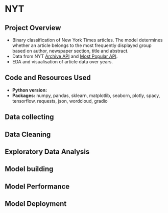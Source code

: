 # NYT
## Project Overview
* Binary classification of New York Times articles. The model determines whether an article belongs to the most frequently displayed group based on author, newspaper section, title and abstract.
* Data from NYT <a href="https://developer.nytimes.com/docs/archive-product/1/overview" target="_blank">Archive API</a> and <a href="https://developer.nytimes.com/docs/most-popular-product/1/overview" target="_blank">Most Popular API</a>.
* EDA and visualisation of article data over years.

## Code and Resources Used
* **Python version:** 
* **Packages:** numpy, pandas, sklearn, matplotlib, seaborn, plotly, spacy, tensorflow, requests, json, wordcloud, gradio

## Data collecting

## Data Cleaning

## Exploratory Data Analysis

## Model building

## Model Performance

## Model Deployment
